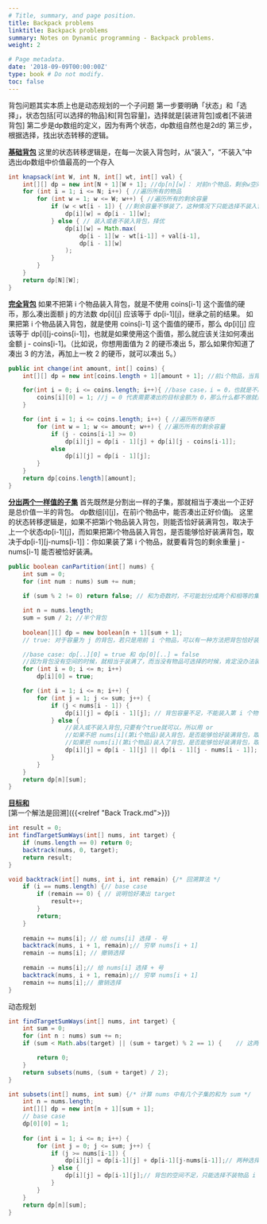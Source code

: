 ```yaml
---
# Title, summary, and page position.
title: Backpack problems
linktitle: Backpack problems
summary: Notes on Dynamic programming - Backpack problems.
weight: 2

# Page metadata.
date: '2018-09-09T00:00:00Z'
type: book # Do not modify.
toc: false
---
```

背包问题其实本质上也是动态规划的一个子问题
第一步要明确「状态」和「选择」，状态包括[可以选择的物品]和[背包容量]，选择就是[装进背包]或者[不装进背包]
第二步是dp数组的定义，因为有两个状态，dp数组自然也是2d的
第三步，根据选择，找出状态转移的逻辑。

[**基础背包**]()
这里的状态转移逻辑是，在每一次装入背包时，从“装入”，“不装入”中选出dp数组中价值最高的一个存入
```Java
int knapsack(int W, int N, int[] wt, int[] val) {
    int[][] dp = new int[N + 1][W + 1]; //dp[n][w]： 对前n个物品，剩余w空间的时候，可能的最大价值
    for (int i = 1; i <= N; i++) { //遍历所有的物品
        for (int w = 1; w <= W; w++) { //遍历所有的剩余容量
            if (w < wt[i - 1]) { //剩余容量不够装了，这种情况下只能选择不装入背包
                dp[i][w] = dp[i - 1][w];
            } else { // 装入或者不装入背包，择优
                dp[i][w] = Math.max(
                    dp[i - 1][w - wt[i-1]] + val[i-1], 
                    dp[i - 1][w]
                );
            }
        }
    }
    return dp[N][W];
}
```


[**完全背包**](https://leetcode.cn/problems/coin-change-2/submissions/)
如果不把第 i 个物品装入背包，就是不使用 coins[i-1] 这个面值的硬币，那么凑出面额 j 的方法数 dp[i][j] 应该等于 dp[i-1][j]，继承之前的结果。
如果把第 i 个物品装入背包，就是使用 coins[i-1] 这个面值的硬币，那么 dp[i][j] 应该等于 dp[i][j-coins[i-1]]，也就是如果使用这个面值，那么就应该关注如何凑出金额 j - coins[i-1]。（比如说，你想用面值为 2 的硬币凑出 5，那么如果你知道了凑出 3 的方法，再加上一枚 2 的硬币，就可以凑出 5。）
```Java
public int change(int amount, int[] coins) {
    int[][] dp = new int[coins.length + 1][amount + 1]; //前i个物品，当背包容量为 j 时，有几种方法可以装满背包。

    for(int i = 0; i <= coins.length; i++){ //base case，i = 0，也就是不用任何硬币，显然什么也凑不出来，Java默认就是0，所以不用写出来
        coins[i][0] = 1; //j = 0 代表需要凑出的目标金额为 0，那么什么都不做就是唯一的一种凑法
    }

    for (int i = 1; i <= coins.length; i++) { //遍历所有硬币
        for (int w = 1; w <= amount; w++) { //遍历所有的剩余容量
            if (j - coins[i-1] >= 0)
                dp[i][j] = dp[i - 1][j] + dp[i][j - coins[i-1]];
            else 
                dp[i][j] = dp[i - 1][j];
        }
    }
    return dp[coins.length][amount];
}

```


[**分出两个一样值的子集**](https://leetcode.cn/problems/partition-equal-subset-sum/)
首先既然是分割出一样的子集，那就相当于凑出一个正好是总价值一半的背包。
dp数组[i][j]，在前i个物品中，能否凑出正好价值j。
这里的状态转移逻辑是，如果不把第i个物品装入背包，则能否恰好装满背包，取决于上一个状态dp[i-1][j]，而如果把第i个物品装入背包，是否能够恰好装满背包，取决于dp[i-1][j-nums[i-1]]：你如果装了第 i 个物品，就要看背包的剩余重量 j - nums[i-1] 能否被恰好装满。
```Java
public boolean canPartition(int[] nums) {
    int sum = 0;
    for (int num : nums) sum += num;
    
    if (sum % 2 != 0) return false; // 和为奇数时，不可能划分成两个和相等的集合

    int n = nums.length;
    sum = sum / 2; //半个背包
    
    boolean[][] dp = new boolean[n + 1][sum + 1]; 
    // true: 对于容量为 j 的背包，若只是用前 i 个物品，可以有一种方法把背包恰好装满。

    //base case: dp[..][0] = true 和 dp[0][..] = false
    //因为背包没有空间的时候，就相当于装满了，而当没有物品可选择的时候，肯定没办法装满背包。
    for (int i = 0; i <= n; i++)
        dp[i][0] = true;

    for (int i = 1; i <= n; i++) {
        for (int j = 1; j <= sum; j++) {
            if (j < nums[i - 1]) {
                dp[i][j] = dp[i - 1][j]; // 背包容量不足，不能装入第 i 个物品
            } else {
                //装入或不装入背包,只要有个true就可以，所以用 or
                //如果不把 nums[i](第i个物品)装入背包，是否能够恰好装满背包，取决于上一个状态 dp[i-1][j]
                //如果把 nums[i](第i个物品)装入了背包，是否能够恰好装满背包，取决于dp[i-1][j-nums[i-1]]
                dp[i][j] = dp[i - 1][j] || dp[i - 1][j - nums[i - 1]];
            }
        }
    }
    return dp[n][sum];
}
```


[**目标和**](https://leetcode.cn/problems/target-sum/)\
[第一个解法是回溯]({{<relref "Back Track.md">}})
```Java
int result = 0;
int findTargetSumWays(int[] nums, int target) {
    if (nums.length == 0) return 0;
    backtrack(nums, 0, target);
    return result;
}

void backtrack(int[] nums, int i, int remain) {/* 回溯算法 */
    if (i == nums.length) {// base case
        if (remain == 0) { // 说明恰好凑出 target
            result++; 
        }
        return;
    }
   
    remain += nums[i]; // 给 nums[i] 选择 - 号
    backtrack(nums, i + 1, remain);// 穷举 nums[i + 1]
    remain -= nums[i]; // 撤销选择
    
    remain -= nums[i];// 给 nums[i] 选择 + 号
    backtrack(nums, i + 1, remain);// 穷举 nums[i + 1]
    remain += nums[i];// 撤销选择
}
```
动态规划
```Java
int findTargetSumWays(int[] nums, int target) {
    int sum = 0;
    for (int n : nums) sum += n;
    if (sum < Math.abs(target) || (sum + target) % 2 == 1) {    // 这两种情况，不可能存在合法的子集划分

        return 0;
    }
    return subsets(nums, (sum + target) / 2);
}

int subsets(int[] nums, int sum) {/* 计算 nums 中有几个子集的和为 sum */
    int n = nums.length;
    int[][] dp = new int[n + 1][sum + 1];
    // base case
    dp[0][0] = 1;
    
    for (int i = 1; i <= n; i++) {
        for (int j = 0; j <= sum; j++) {
            if (j >= nums[i-1]) {
                dp[i][j] = dp[i-1][j] + dp[i-1][j-nums[i-1]];// 两种选择的结果之和
            } else {
                dp[i][j] = dp[i-1][j];// 背包的空间不足，只能选择不装物品 i
            }
        }
    }
    return dp[n][sum];
}

```